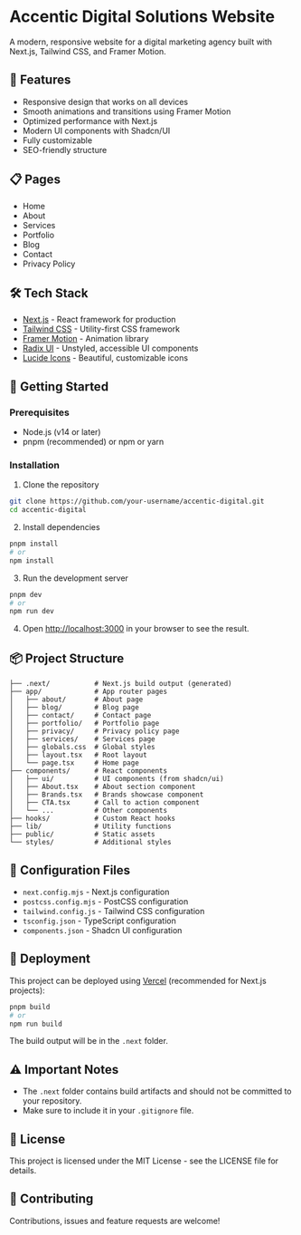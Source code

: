 # Accentic Digital Solutions Website

A modern, responsive website for a digital marketing agency built with Next.js, Tailwind CSS, and Framer Motion.

## 🚀 Features

- Responsive design that works on all devices
- Smooth animations and transitions using Framer Motion
- Optimized performance with Next.js
- Modern UI components with Shadcn/UI
- Fully customizable
- SEO-friendly structure

## 📋 Pages

- Home
- About
- Services
- Portfolio
- Blog
- Contact
- Privacy Policy

## 🛠️ Tech Stack

- [Next.js](https://nextjs.org/) - React framework for production
- [Tailwind CSS](https://tailwindcss.com/) - Utility-first CSS framework
- [Framer Motion](https://www.framer.com/motion/) - Animation library
- [Radix UI](https://www.radix-ui.com/) - Unstyled, accessible UI components
- [Lucide Icons](https://lucide.dev/) - Beautiful, customizable icons

## 🚀 Getting Started

### Prerequisites

- Node.js (v14 or later)
- pnpm (recommended) or npm or yarn

### Installation

1. Clone the repository
```bash
git clone https://github.com/your-username/accentic-digital.git
cd accentic-digital
```

2. Install dependencies
```bash
pnpm install
# or
npm install
```

3. Run the development server
```bash
pnpm dev
# or
npm run dev
```

4. Open [http://localhost:3000](http://localhost:3000) in your browser to see the result.

## 📦 Project Structure

```
├── .next/           # Next.js build output (generated)
├── app/             # App router pages
│   ├── about/       # About page
│   ├── blog/        # Blog page
│   ├── contact/     # Contact page
│   ├── portfolio/   # Portfolio page
│   ├── privacy/     # Privacy policy page
│   ├── services/    # Services page
│   ├── globals.css  # Global styles
│   ├── layout.tsx   # Root layout
│   └── page.tsx     # Home page
├── components/      # React components
│   ├── ui/          # UI components (from shadcn/ui)
│   ├── About.tsx    # About section component
│   ├── Brands.tsx   # Brands showcase component
│   ├── CTA.tsx      # Call to action component
│   └── ...          # Other components
├── hooks/           # Custom React hooks
├── lib/             # Utility functions
├── public/          # Static assets
└── styles/          # Additional styles
```

## 🔧 Configuration Files

- `next.config.mjs` - Next.js configuration
- `postcss.config.mjs` - PostCSS configuration
- `tailwind.config.js` - Tailwind CSS configuration
- `tsconfig.json` - TypeScript configuration
- `components.json` - Shadcn UI configuration

## 🚢 Deployment

This project can be deployed using [Vercel](https://vercel.com/) (recommended for Next.js projects):

```bash
pnpm build
# or
npm run build
```

The build output will be in the `.next` folder.

## ⚠️ Important Notes

- The `.next` folder contains build artifacts and should not be committed to your repository.
- Make sure to include it in your `.gitignore` file.

## 📝 License

This project is licensed under the MIT License - see the LICENSE file for details.

## 🤝 Contributing

Contributions, issues and feature requests are welcome!

